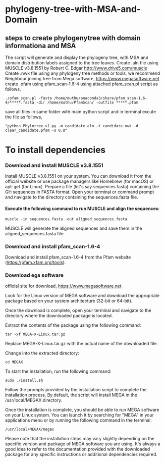 # phylogeny-tree-with-MSA-and-Domain

## steps to create phylogenytree with domain informationa and MSA 

The script will generate and display the phylogeny tree, with MSA and domain distribution labels assigned to the tree leaves.
Create .aln file using MUSCLE v3.8.1551 by Robert C. Edgar http://www.drive5.com/muscle
Create .nwk file using any phylogeny tree methods or tools, we recommend Neighbour joining tree from Mega software, https://www.megasoftware.net
create .pfam using pfam_scan-1.6-4 using attached pfam_scan.pl script as follows, 
```
./pfam_scan.pl -fasta /home/muthu/anaconda3/share/pfam_scan-1.6-4/*****.fasta -dir /home/muthu/PfamScan/ -outfile *****.pfam
```
save all files in same folder with main python script and in terminal excute the file as follows,
```
"python Phylotree-v1.py -m candidate.aln -t candidate.nwk -d clear_candidate.pfam -s 0.8"
```

# To install dependencies 

### Download and install MUSCLE v3.8.1551
Install MUSCLE v3.8.1551 on your system. You can download it from the official website or use package managers like Homebrew (for macOS) or apt-get (for Linux).
Prepare a file (let's say sequences.fasta) containing the GH sequences in FASTA format.
Open your terminal or command prompt and navigate to the directory containing the sequences.fasta file.
#### Execute the following command to run MUSCLE and align the sequences:

```
muscle -in sequences.fasta -out aligned_sequences.fasta

```
MUSCLE will generate the aligned sequences and save them in the aligned_sequences.fasta file.

### Download and install pfam_scan-1.6-4 

Download and install pfam_scan-1.6-4 from the Pfam website (https://pfam.xfam.org/tools).

### Download ega software
official site for download, 
 https://www.megasoftware.net
 
Look for the Linux version of MEGA software and download the appropriate package based on your system architecture (32-bit or 64-bit).

Once the download is complete, open your terminal and navigate to the directory where the downloaded package is located.

Extract the contents of the package using the following command:

```
tar -xf MEGA-X-Linux.tar.gz

```
Replace MEGA-X-Linux.tar.gz with the actual name of the downloaded file.

Change into the extracted directory:
```
cd MEGAX

```
To start the installation, run the following command:
```
sudo ./install.sh

```

Follow the prompts provided by the installation script to complete the installation process. By default, the script will install MEGA in the /usr/local/MEGAX directory.

Once the installation is complete, you should be able to run MEGA software on your Linux system. You can launch it by searching for "MEGA" in your applications menu or by running the following command in the terminal:
```
/usr/local/MEGAX/megax
```
Please note that the installation steps may vary slightly depending on the specific version and package of MEGA software you are using. It's always a good idea to refer to the documentation provided with the downloaded package for any specific instructions or additional dependencies required.

